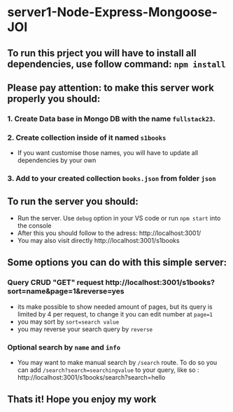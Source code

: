 # server1-Node-Express-Mongoose-JOI

## To run this prject you will have to install all dependencies, use follow command: `npm install`
## Please pay attention: to make this server work properly you should: 
 ### 1. Create Data base in Mongo DB with the name  `fullstack23`.
 ### 2. Create collection inside of it named `s1books`
 - If you want customise those names, you will have to update all dependencies by your own
 ### 3. Add to your created collection `books.json` from folder `json`




## To run the server you should:
- Run the server. Use `debug` option in your VS code or run `npm start` into the console
- After this you should follow to the adress: http://localhost:3001/
- You may also visit directly http://localhost:3001/s1books

## Some options you can do with this simple server:


### Query CRUD "GET" request   http://localhost:3001/s1books?sort=name&page=1&reverse=yes

-  its make possible to show needed amount of pages, but its query is limited by 4 per request, to change it you can edit number at `page=1`
-  you may sort by `sort=search value`  
- you may reverse your search query by `reverse`


### Optional search by `name` and `info`

- You may want to make manual search by `/search` route. To do so you can add `/search?search=searchingvalue` to your query, like so : http://localhost:3001/s1books/search?search=hello

## Thats it! Hope you enjoy my work


